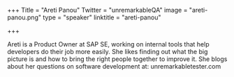 +++
Title = "Areti Panou"
Twitter = "unremarkableQA"
image = "areti-panou.png"
type = "speaker"
linktitle = "areti-panou"

+++

Areti is a Product Owner at SAP SE, working on internal tools that help developers do their job more easily. She likes finding out what the big picture is and how to bring the right people together to improve it. She blogs about her questions on software development at: unremarkabletester.com

